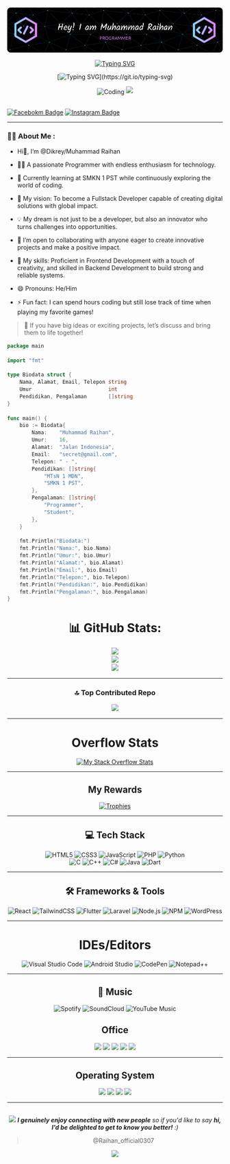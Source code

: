 
![Header](github-header-image.png)

 <div align="center"> 
  
[![Typing SVG](https://readme-typing-svg.demolab.com?font=Rubik+Vinyl&size=40&letterSpacing=1px&duration=7000&pause=5000&color=F70000&background=FFFFFF00&center=true&vCenter=true&random=true&width=600&height=60&lines=Hai%2C+Welcome+to+My+Github)](https://git.io/typing-svg)

[![Typing SVG](https://readme-typing-svg.demolab.com?font=Ubuntu&size=35&pause=1000&color=F70000&center=true&vCenter=true&width=600&height=60&lines=I+am+Muhammad+Raihan;Front-End+%26+Back-End+Developer;Specializing+Front-End+Developer.)](https://git.io/typing-svg)
</div>

<div id="header" align="center">
 <img align="center" alt="Coding" width="400" src="https://media2.giphy.com/media/qgQUggAC3Pfv687qPC/giphy.gif"/>
  <img src="https://media.giphy.com/media/M9gbBd9nbDrOTu1Mqx/giphy.gif" width="150"/><br>
  <img src="https://komarev.com/ghpvc/?username=Dikrey&style=flat-square&color=blue" alt=""/>
</div>

[![Facebokm Badge](https://img.shields.io/badge/-facebook.Muhammad_Raihan-blue?style=flat&logo=Facebook&logoColor=white&link=https://www.facebook.com/profile.php?id=/)](https://www.facebook.com/profile.php?id=100049899516284&locale=id_ID) [![Instagram Badge](https://img.shields.io/badge/-instagram.Muhammad_Raihan0307-f01397?style=flat&logo=Instagram&logoColor=white&link=https://www.instagram.com/muhammad_raihan0307/)](https://www.instagram.com/muhammad_raihan0307/) 

---

### :woman_technologist: About Me :

- Hi👋, I’m @Dikrey/Muhammad Raihan

- 👨‍💻 A passionate Programmer with endless enthusiasm for technology.
- 🌱 Currently learning at SMKN 1 PST while continuously exploring the world of coding.
- 🚀 My vision: To become a Fullstack Developer capable of creating digital solutions with global impact.
- 💡 My dream is not just to be a developer, but also an innovator who turns challenges into opportunities.
- 🤝 I’m open to collaborating with anyone eager to create innovative projects and make a positive impact.
- 🌟 My skills: Proficient in Frontend Development with a touch of creativity, and skilled in Backend Development to build strong and reliable systems.
- 😄 Pronouns: He/Him
- ⚡ Fun fact: I can spend hours coding but still lose track of time when playing my favorite games!

> 💬 If you have big ideas or exciting projects, let’s discuss and bring them to life together!


```go
package main

import "fmt"

type Biodata struct {
    Nama, Alamat, Email, Telepon string
    Umur                         int
    Pendidikan, Pengalaman       []string
}

func main() {
    bio := Biodata{
        Nama:    "Muhammad Raihan",
        Umur:    16,
        Alamat:  "Jalan Indonesia",
        Email:   "secret@gmail.com",
        Telepon: " - ",
        Pendidikan: []string{
            "MTsN 1 MDN",
            "SMKN 1 PST",
        },
        Pengalaman: []string{
            "Programmer",
            "Student",
        },
    }

    fmt.Println("Biodata:")
    fmt.Println("Nama:", bio.Nama)
    fmt.Println("Umur:", bio.Umur)
    fmt.Println("Alamat:", bio.Alamat)
    fmt.Println("Email:", bio.Email)
    fmt.Println("Telepon:", bio.Telepon)
    fmt.Println("Pendidikan:", bio.Pendidikan)
    fmt.Println("Pengalaman:", bio.Pengalaman)
}
```
<div align="center">

# 📊 GitHub Stats:

![](https://github-readme-stats.vercel.app/api?username=Dikrey&theme=radical&show_icons=true&hide_border=false&count_private=false)  
![](https://github-readme-streak-stats.herokuapp.com/?user=Dikrey&theme=radical&hide_border=false)  
![](https://github-readme-activity-graph.vercel.app/graph?username=Dikrey&theme=redical)  

---

### 🔝 Top Contributed Repo
![](https://github-contributor-stats.vercel.app/api?username=Dikrey&limit=5&theme=dark&combine_all_yearly_contributions=true)

---

# Overflow Stats
[![My Stack Overflow Stats](https://so-stats.vercel.app/api?user=28945628)](https://github.com/kurt-liao/so-stats)

---

## My Rewards
[![Trophies](https://github-profile-trophy.vercel.app/?username=Dikrey&theme=onedark&no-frame=true&row=1&column=6)](https://github.com/ryo-ma/github-profile-trophy)

---

## 💻 Tech Stack
![HTML5](https://img.shields.io/badge/HTML5-FF5722?style=for-the-badge&logo=html5&logoColor=white)
![CSS3](https://img.shields.io/badge/CSS3-2965f1?style=for-the-badge&logo=css3&logoColor=white)
![JavaScript](https://img.shields.io/badge/JavaScript-f7df1e?style=for-the-badge&logo=javascript&logoColor=black)
![PHP](https://img.shields.io/badge/PHP-8993be?style=for-the-badge&logo=php&logoColor=white)
![Python](https://img.shields.io/badge/Python-3670A0?style=for-the-badge&logo=python&logoColor=ffdd54)  
![C](https://img.shields.io/badge/C-00599C?style=for-the-badge&logo=c&logoColor=white)
![C++](https://img.shields.io/badge/C%2B%2B-004482?style=for-the-badge&logo=c%2B%2B&logoColor=white)
![C#](https://img.shields.io/badge/C%23-239120?style=for-the-badge&logo=c-sharp&logoColor=white)
![Java](https://img.shields.io/badge/Java-ED8B00?style=for-the-badge&logo=openjdk&logoColor=white)
![Dart](https://img.shields.io/badge/Dart-0175C2?style=for-the-badge&logo=dart&logoColor=white)

---

## 🛠 Frameworks & Tools
![React](https://img.shields.io/badge/React-20232a?style=for-the-badge&logo=react&logoColor=61DAFB)
![TailwindCSS](https://img.shields.io/badge/TailwindCSS-38b2ac?style=for-the-badge&logo=tailwind-css&logoColor=white)
![Flutter](https://img.shields.io/badge/Flutter-02569B?style=for-the-badge&logo=flutter&logoColor=white)
![Laravel](https://img.shields.io/badge/Laravel-ff2d20?style=for-the-badge&logo=laravel&logoColor=white)
![Node.js](https://img.shields.io/badge/Node.js-6DA55F?style=for-the-badge&logo=node.js&logoColor=white)
![NPM](https://img.shields.io/badge/NPM-%23CB3837.svg?style=for-the-badge&logo=npm&logoColor=white)
![WordPress](https://img.shields.io/badge/WordPress-%23117AC9.svg?style=for-the-badge&logo=WordPress&logoColor=white)

---

# IDEs/Editors
![Visual Studio Code](https://img.shields.io/badge/Visual%20Studio%20Code-0078d7.svg?style=for-the-badge&logo=visual-studio-code&logoColor=white)
![Android Studio](https://img.shields.io/badge/android%20studio-346ac1?style=for-the-badge&logo=android%20studio&logoColor=white)
![CodePen](https://img.shields.io/badge/CodePen-white?style=for-the-badge&logo=codepen&logoColor=black)
![Notepad++](https://img.shields.io/badge/Notepad++-90E59A.svg?style=for-the-badge&logo=notepad%2b%2b&logoColor=black)

---

## 🎵 Music
![Spotify](https://img.shields.io/badge/Spotify-1ED760?style=for-the-badge&logo=spotify&logoColor=white)
![SoundCloud](https://img.shields.io/badge/SoundCloud-FF5500?style=for-the-badge&logo=soundcloud&logoColor=white)
![YouTube Music](https://img.shields.io/badge/YouTube_Music-FF0000?style=for-the-badge&logo=youtube-music&logoColor=white)

## Office
<p>
  <img src="https://img.shields.io/badge/Microsoft-0078D4?style=for-the-badge&logo=microsoft&logoColor=white" />
  <img src="https://img.shields.io/badge/Microsoft_Word-2B579A?style=for-the-badge&logo=microsoft-word&logoColor=white" />
  <img src="https://img.shields.io/badge/Microsoft_Excel-217346?style=for-the-badge&logo=microsoft-excel&logoColor=white" />
  <img src="https://img.shields.io/badge/Microsoft_Office-D83B01?style=for-the-badge&logo=microsoft-office&logoColor=white" />
  <img src="https://img.shields.io/badge/Microsoft_PowerPoint-B7472A?style=for-the-badge&logo=microsoft-powerpoint&logoColor=white" />
</p>

---

## Operating System 

<p>
    <img src="https://img.shields.io/badge/Windows%2011-%230079d5.svg?style=for-the-badge&logo=Windows%2011&logoColor=white" />
    <img src="https://img.shields.io/badge/Kali-268BEE?style=for-the-badge&logo=kalilinux&logoColor=white" />
    <img src="https://img.shields.io/badge/Linux-FCC624?style=for-the-badge&logo=linux&logoColor=black" />
    <img src="https://img.shields.io/badge/Android-3DDC84?style=for-the-badge&logo=android&logoColor=white" />
</p>

---
##
<img src="https://media.giphy.com/media/LnQjpWaON8nhr21vNW/giphy.gif" width="60"> <em><b>I genuinely enjoy connecting with new people</b> so if you'd like to say <b>hi, I'd be delighted to get to know you better!</b> :)</em>
> @Raihan_official0307

<img src="https://capsule-render.vercel.app/api?type=waving&color=ff0000&height=120&section=footer" />


